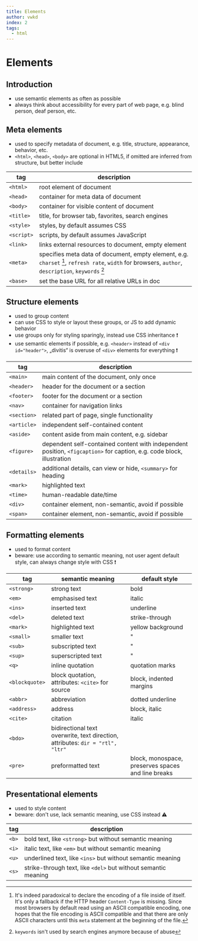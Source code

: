```yaml
---
title: Elements
author: vwkd
index: 2
tags:
  - html
---
```

# Elements



## Introduction

- use semantic elements as often as possible
- always think about accessibility for every part of web page, e.g. blind person, deaf person, etc.



## Meta elements

- used to specify metadata of document, e.g. title, structure, appearance, behavior, etc.
- `<html>`, `<head>`, `<body>` are optional in HTML5, if omitted are inferred from structure, but better include

| tag | description |
| - | - |
| `<html>` | root element of document |
| `<head>` | container for meta data of document |
| `<body>` | container for visible content of document |
| `<title>` | title, for browser tab, favorites, search engines |
| `<style>` | styles, by default assumes CSS |
| `<script>` | scripts, by default assumes JavaScript |
| `<link>` | links external resources to document, empty element |
| `<meta>` | specifies meta data of document, empty element, e.g. `charset` [^1], `refresh rate`, `width` for browsers, `author`, `description`, `keywords` [^2] |
| `<base>` | set the base URL for all relative URLs in doc |

[^1]: It's indeed paradoxical to declare the encoding of a file inside of itself. It's only a fallback if the HTTP header `Content-Type` is missing. Since most browsers by default read using an ASCII compatible encoding, one hopes that the file encoding is ASCII compatible and that there are only ASCII characters until this `meta` statement at the beginning of the file.
[^2]: `keywords` isn't used by search engines anymore because of abuse



## Structure elements

- used to group content
- can use CSS to style or layout these groups, or JS to add dynamic behavior
- use groups only for styling sparingly, instead use CSS inheritance ❗️
- use semantic elements if possible, e.g. `<header>` instead of `<div id="header">`, „divitis“ is overuse of `<div>` elements for everything ❗️

| tag | description |
| - | - |
| `<main>` | main content of the document, only once |
| `<header>` | header for the document or a section |
| `<footer>` | footer for the document or a section |
| `<nav>` | container for navigation links |
| `<section>` | related part of page, single functionality |
| `<article>` | independent self-contained content |
| `<aside>` | content aside from main content, e.g. sidebar |
| `<figure>` | dependent self-contained content with independent position, `<figcaption>` for caption, e.g. code block, illustration |
| `<details>` | additional details, can view or hide, `<summary>` for heading |
| `<mark>` | highlighted text |
| `<time>` | human-readable date/time |
| `<div>` | container element, non-semantic, avoid if possible |
| `<span>` | container element, non-semantic, avoid if possible |



## Formatting elements

- used to format content
- beware: use according to semantic meaning, not user agent default style, can always change style with CSS ❗️

| tag | semantic meaning | default style |
| - | - | - |
| `<strong>` | strong text | bold |
| `<em>` | emphasised text | italic |
| `<ins>` | inserted text | underline |
| `<del>` | deleted text | strike-through |
| `<mark>` | highlighted text | yellow background |
| `<small>` | smaller text | " |
| `<sub>` | subscripted text | " |
| `<sup>` | superscripted text | " |
| `<q>` | inline quotation | quotation marks |
| `<blockquote>` | block quotation, attributes: `<cite>` for source | block, indented margins |
| `<abbr>` | abbreviation | dotted underline |
| `<address>` | address | block, italic |
| `<cite>` | citation | italic |
| `<bdo>` | bidirectional text overwrite, text direction, attributes: `dir = "rtl", "ltr"` | |
| `<pre>` | preformatted text | block, monospace, preserves spaces and line breaks |



## Presentational elements

- used to style content
- beware: don't use, lack semantic meaning, use CSS instead ⚠️

| tag | description |
| - | - |
| `<b>` | bold text, like `<strong>` but without semantic meaning |
| `<i>` | italic text, like `<em>` but without semantic meaning |
| `<u>` | underlined text, like `<ins>` but without semantic meaning |
| `<s>` | strike-through text, like `<del>` but without semantic meaning |